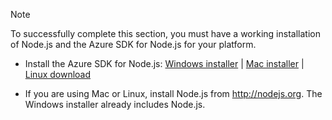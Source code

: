 > [!NOTE]
> To successfully complete this section, you must have a working installation of Node.js and the Azure SDK for Node.js for your platform.
> 
> * Install the Azure SDK for Node.js: <a href="http://go.microsoft.com/fwlink/?LinkId=254279">Windows installer</a> | <a href="http://go.microsoft.com/fwlink/?LinkId=253471">Mac installer</a> | <a href="http://go.microsoft.com/fwlink/?LinkId=253472">Linux download</a></li>
> 
> * If you are using Mac or Linux, install Node.js from <a href="http://nodejs.org">http://nodejs.org</a>. The Windows installer already includes Node.js.
> 
> 
> 
